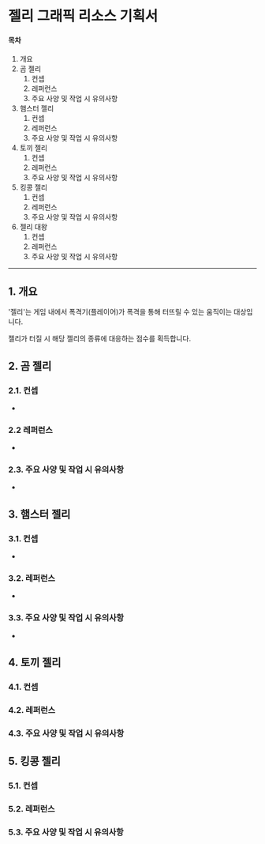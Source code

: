# 젤리 그래픽 리소스 기획서

#### 목차

1.  개요
2.  곰 젤리
    1.  컨셉
    2.  레퍼런스
    3.  주요 사양 및 작업 시 유의사항
3.  햄스터 젤리
    1.  컨셉
    2.  레퍼런스
    3.  주요 사양 및 작업 시 유의사항
4.  토끼 젤리
    1.  컨셉
    2.  레퍼런스
    3.  주요 사양 및 작업 시 유의사항
5.  킹콩 젤리
    1.  컨셉
    2.  레퍼런스
    3.  주요 사양 및 작업 시 유의사항
6.  젤리 대왕
    1.  컨셉
    2.  레퍼런스
    3.  주요 사양 및 작업 시 유의사항

-----

## 1. 개요

'젤리'는 게임 내에서 폭격기(플레이어)가 폭격을 통해 터뜨릴 수 있는 움직이는 대상입니다.

젤리가 터질 시 해당 젤리의 종류에 대응하는 점수를 획득합니다.

## 2. 곰 젤리

### 2.1. 컨셉

-

### 2.2 레퍼런스

-

### 2.3. 주요 사양 및 작업 시 유의사항

-

## 3. 햄스터 젤리

### 3.1. 컨셉



-

### 3.2. 레퍼런스

-

### 3.3. 주요 사양 및 작업 시 유의사항

-

## 4. 토끼 젤리

### 4.1. 컨셉



### 4.2. 레퍼런스



### 4.3. 주요 사양 및 작업 시 유의사항



## 5. 킹콩 젤리

### 5.1. 컨셉



### 5.2. 레퍼런스



### 5.3. 주요 사양 및 작업 시 유의사항



